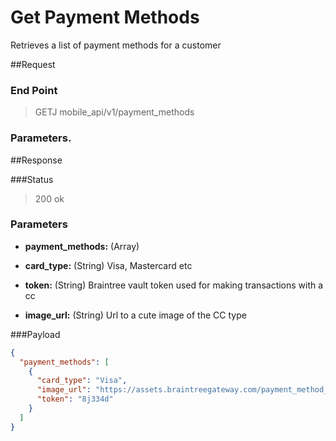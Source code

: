 # Get Payment Methods
Retrieves a list of payment methods for a customer

##Request
### End Point
  > GETJ mobile_api/v1/payment_methods

### Parameters.

##Response

###Status
  > 200 ok



### Parameters 

- **payment_methods:** (Array)

 -  **card_type:** (String) Visa, Mastercard etc
 - **token:** (String) Braintree vault token used for making transactions with a cc
 -  **image_url:** (String) Url to a cute image of the CC type


###Payload

```json
{
  "payment_methods": [
    {
      "card_type": "Visa",
      "image_url": "https://assets.braintreegateway.com/payment_method_logo/visa.png?environment=sandbox",
      "token": "8j334d"
    }
  ]
}
```

